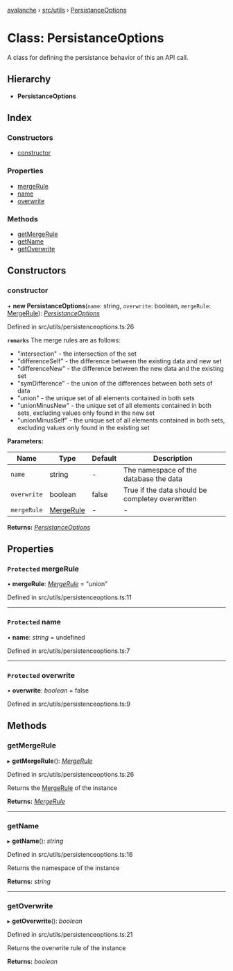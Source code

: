 [avalanche](../README.md) › [src/utils](../modules/src_utils.md) › [PersistanceOptions](src_utils.persistanceoptions.md)

# Class: PersistanceOptions

A class for defining the persistance behavior of this an API call.

## Hierarchy

* **PersistanceOptions**

## Index

### Constructors

* [constructor](src_utils.persistanceoptions.md#constructor)

### Properties

* [mergeRule](src_utils.persistanceoptions.md#protected-mergerule)
* [name](src_utils.persistanceoptions.md#protected-name)
* [overwrite](src_utils.persistanceoptions.md#protected-overwrite)

### Methods

* [getMergeRule](src_utils.persistanceoptions.md#getmergerule)
* [getName](src_utils.persistanceoptions.md#getname)
* [getOverwrite](src_utils.persistanceoptions.md#getoverwrite)

## Constructors

###  constructor

\+ **new PersistanceOptions**(`name`: string, `overwrite`: boolean, `mergeRule`: [MergeRule](../modules/src_utils.md#mergerule)): *[PersistanceOptions](src_utils.persistanceoptions.md)*

Defined in src/utils/persistenceoptions.ts:26

**`remarks`** 
The merge rules are as follows:
  * "intersection" - the intersection of the set
  * "differenceSelf" - the difference between the existing data and new set
  * "differenceNew" - the difference between the new data and the existing set
  * "symDifference" - the union of the differences between both sets of data
  * "union" - the unique set of all elements contained in both sets
  * "unionMinusNew" - the unique set of all elements contained in both sets, excluding values only found in the new set
  * "unionMinusSelf" - the unique set of all elements contained in both sets, excluding values only found in the existing set

**Parameters:**

Name | Type | Default | Description |
------ | ------ | ------ | ------ |
`name` | string | - | The namespace of the database the data |
`overwrite` | boolean | false | True if the data should be completey overwritten |
`mergeRule` | [MergeRule](../modules/src_utils.md#mergerule) | - | - |

**Returns:** *[PersistanceOptions](src_utils.persistanceoptions.md)*

## Properties

### `Protected` mergeRule

• **mergeRule**: *[MergeRule](../modules/src_utils.md#mergerule)* = "union"

Defined in src/utils/persistenceoptions.ts:11

___

### `Protected` name

• **name**: *string* = undefined

Defined in src/utils/persistenceoptions.ts:7

___

### `Protected` overwrite

• **overwrite**: *boolean* = false

Defined in src/utils/persistenceoptions.ts:9

## Methods

###  getMergeRule

▸ **getMergeRule**(): *[MergeRule](../modules/src_utils.md#mergerule)*

Defined in src/utils/persistenceoptions.ts:26

Returns the [MergeRule](../modules/src_utils.md#mergerule) of the instance

**Returns:** *[MergeRule](../modules/src_utils.md#mergerule)*

___

###  getName

▸ **getName**(): *string*

Defined in src/utils/persistenceoptions.ts:16

Returns the namespace of the instance

**Returns:** *string*

___

###  getOverwrite

▸ **getOverwrite**(): *boolean*

Defined in src/utils/persistenceoptions.ts:21

Returns the overwrite rule of the instance

**Returns:** *boolean*
